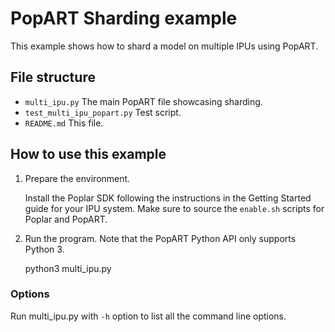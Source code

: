 <!-- Copyright (c) 2020 Graphcore Ltd. All rights reserved. -->
# PopART Sharding example

This example shows how to shard a model on multiple IPUs using PopART.


## File structure

* `multi_ipu.py` The main PopART file showcasing sharding.
* `test_multi_ipu_popart.py` Test script.
* `README.md` This file.

## How to use this example

1) Prepare the environment.

   Install the Poplar SDK following the instructions in the Getting Started guide for your IPU system. Make sure to source the `enable.sh`
    scripts for Poplar and PopART.

2) Run the program. Note that the PopART Python API only supports Python 3.

    python3 multi_ipu.py


### Options
Run multi_ipu.py with `-h` option to list all the command line options.
